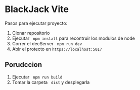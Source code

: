 # BlackJack Vite

Pasos para ejecutar proyecto:

1. Clonar repositorio
2. Ejecutar ``` npm install``` para recontruir los modulos de node
3. Correr el decServer ``` npm run dev```
4. Abir el protecto en ```https://localhost:5017```

## Porudccion

1. Ejecutar ``` npm run build```
2. Tomar la carpeta ``` dist``` y desplegarla